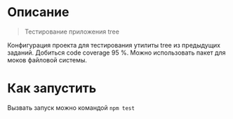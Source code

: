 # Описание
> Тестирование приложения tree

Конфигурация проекта для тестирования утилиты tree из предыдущих заданий.
Добиться code coverage 95 %.
Можно использовать пакет для моков файловой системы.

# Как запустить
Вызвать запуск можно командой ```npm test```

